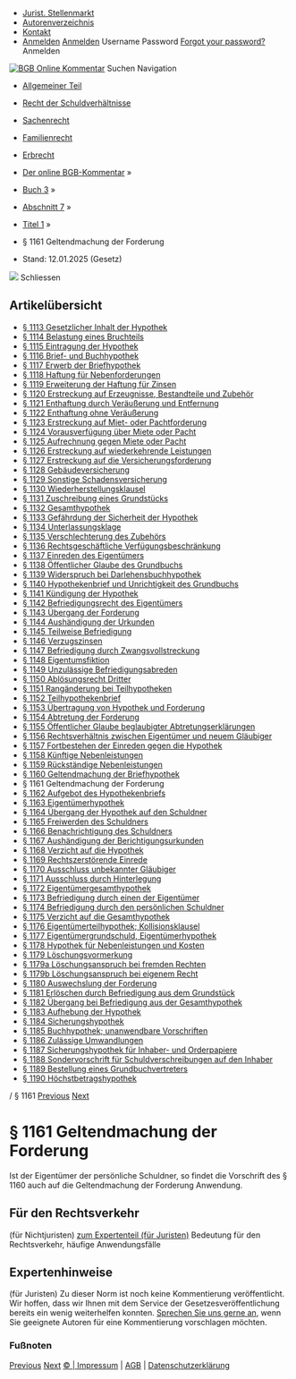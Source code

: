   * [Jurist. Stellenmarkt](https://bgb.kommentar.de/Buch-3/Abschnitt-7/Titel-1/</job-board> "Jurist. Stellenmarkt")
  * [Autorenverzeichnis](https://bgb.kommentar.de/Buch-3/Abschnitt-7/Titel-1/</Autorenverzeichnis> "Autorenverzeichnis")
  * [Kontakt](https://bgb.kommentar.de/Buch-3/Abschnitt-7/Titel-1/</Kontakt>)
  * [Anmelden](https://bgb.kommentar.de/Buch-3/Abschnitt-7/Titel-1/<#login> "show login form") [Anmelden](https://bgb.kommentar.de/Buch-3/Abschnitt-7/Titel-1/<#> "hide login form") Username Password
[Forgot your password?](https://bgb.kommentar.de/Buch-3/Abschnitt-7/Titel-1/</user/forgotpassword>) Anmelden 


[![BGB Online Kommentar](https://bgb.kommentar.de/extension/bgb/design/bgb/images/logo.png)](https://bgb.kommentar.de/Buch-3/Abschnitt-7/Titel-1/</> "BGB Online Kommentar")
Suchen
Navigation
  * [Allgemeiner Teil](https://bgb.kommentar.de/Buch-3/Abschnitt-7/Titel-1/</Buch-1>)
  * [Recht der Schuldverhältnisse](https://bgb.kommentar.de/Buch-3/Abschnitt-7/Titel-1/</Buch-2>)
  * [Sachenrecht](https://bgb.kommentar.de/Buch-3/Abschnitt-7/Titel-1/</Buch-3>)
  * [Familienrecht](https://bgb.kommentar.de/Buch-3/Abschnitt-7/Titel-1/</Buch-4>)
  * [Erbrecht](https://bgb.kommentar.de/Buch-3/Abschnitt-7/Titel-1/</Buch-5>)


  * [Der online BGB-Kommentar](https://bgb.kommentar.de/Buch-3/Abschnitt-7/Titel-1/</>) »
  * [Buch 3](https://bgb.kommentar.de/Buch-3/Abschnitt-7/Titel-1/</Buch-3>) »
  * [Abschnitt 7](https://bgb.kommentar.de/Buch-3/Abschnitt-7/Titel-1/</Buch-3/Abschnitt-7>) »
  * [Titel 1](https://bgb.kommentar.de/Buch-3/Abschnitt-7/Titel-1/</Buch-3/Abschnitt-7/Titel-1>) »
  * § 1161 Geltendmachung der Forderung 
  * Stand: 12.01.2025 (Gesetz) 


![](https://vg01.met.vgwort.de/na/1c9909529ead4f509072c06d9081a7d5)
Schliessen 
## Artikelübersicht
  * [ § 1113 Gesetzlicher Inhalt der Hypothek ](https://bgb.kommentar.de/Buch-3/Abschnitt-7/Titel-1/</Buch-3/Abschnitt-7/Titel-1/Gesetzlicher-Inhalt-der-Hypothek>)
  * [ § 1114 Belastung eines Bruchteils ](https://bgb.kommentar.de/Buch-3/Abschnitt-7/Titel-1/</Buch-3/Abschnitt-7/Titel-1/Belastung-eines-Bruchteils>)
  * [ § 1115 Eintragung der Hypothek ](https://bgb.kommentar.de/Buch-3/Abschnitt-7/Titel-1/</Buch-3/Abschnitt-7/Titel-1/Eintragung-der-Hypothek>)
  * [ § 1116 Brief- und Buchhypothek ](https://bgb.kommentar.de/Buch-3/Abschnitt-7/Titel-1/</Buch-3/Abschnitt-7/Titel-1/Brief-und-Buchhypothek>)
  * [ § 1117 Erwerb der Briefhypothek ](https://bgb.kommentar.de/Buch-3/Abschnitt-7/Titel-1/</Buch-3/Abschnitt-7/Titel-1/Erwerb-der-Briefhypothek>)
  * [ § 1118 Haftung für Nebenforderungen ](https://bgb.kommentar.de/Buch-3/Abschnitt-7/Titel-1/</Buch-3/Abschnitt-7/Titel-1/Haftung-fuer-Nebenforderungen>)
  * [ § 1119 Erweiterung der Haftung für Zinsen ](https://bgb.kommentar.de/Buch-3/Abschnitt-7/Titel-1/</Buch-3/Abschnitt-7/Titel-1/Erweiterung-der-Haftung-fuer-Zinsen>)
  * [ § 1120 Erstreckung auf Erzeugnisse, Bestandteile und Zubehör ](https://bgb.kommentar.de/Buch-3/Abschnitt-7/Titel-1/</Buch-3/Abschnitt-7/Titel-1/Erstreckung-auf-Erzeugnisse-Bestandteile-und-Zubehoer>)
  * [ § 1121 Enthaftung durch Veräußerung und Entfernung ](https://bgb.kommentar.de/Buch-3/Abschnitt-7/Titel-1/</Buch-3/Abschnitt-7/Titel-1/Enthaftung-durch-Veraeusserung-und-Entfernung>)
  * [ § 1122 Enthaftung ohne Veräußerung ](https://bgb.kommentar.de/Buch-3/Abschnitt-7/Titel-1/</Buch-3/Abschnitt-7/Titel-1/Enthaftung-ohne-Veraeusserung>)
  * [ § 1123 Erstreckung auf Miet- oder Pachtforderung ](https://bgb.kommentar.de/Buch-3/Abschnitt-7/Titel-1/</Buch-3/Abschnitt-7/Titel-1/Erstreckung-auf-Miet-oder-Pachtforderung>)
  * [ § 1124 Vorausverfügung über Miete oder Pacht ](https://bgb.kommentar.de/Buch-3/Abschnitt-7/Titel-1/</Buch-3/Abschnitt-7/Titel-1/Vorausverfuegung-ueber-Miete-oder-Pacht>)
  * [ § 1125 Aufrechnung gegen Miete oder Pacht ](https://bgb.kommentar.de/Buch-3/Abschnitt-7/Titel-1/</Buch-3/Abschnitt-7/Titel-1/Aufrechnung-gegen-Miete-oder-Pacht>)
  * [ § 1126 Erstreckung auf wiederkehrende Leistungen ](https://bgb.kommentar.de/Buch-3/Abschnitt-7/Titel-1/</Buch-3/Abschnitt-7/Titel-1/Erstreckung-auf-wiederkehrende-Leistungen>)
  * [ § 1127 Erstreckung auf die Versicherungsforderung ](https://bgb.kommentar.de/Buch-3/Abschnitt-7/Titel-1/</Buch-3/Abschnitt-7/Titel-1/Erstreckung-auf-die-Versicherungsforderung>)
  * [ § 1128 Gebäudeversicherung ](https://bgb.kommentar.de/Buch-3/Abschnitt-7/Titel-1/</Buch-3/Abschnitt-7/Titel-1/Gebaeudeversicherung>)
  * [ § 1129 Sonstige Schadensversicherung ](https://bgb.kommentar.de/Buch-3/Abschnitt-7/Titel-1/</Buch-3/Abschnitt-7/Titel-1/Sonstige-Schadensversicherung>)
  * [ § 1130 Wiederherstellungsklausel ](https://bgb.kommentar.de/Buch-3/Abschnitt-7/Titel-1/</Buch-3/Abschnitt-7/Titel-1/Wiederherstellungsklausel>)
  * [ § 1131 Zuschreibung eines Grundstücks ](https://bgb.kommentar.de/Buch-3/Abschnitt-7/Titel-1/</Buch-3/Abschnitt-7/Titel-1/Zuschreibung-eines-Grundstuecks>)
  * [ § 1132 Gesamthypothek ](https://bgb.kommentar.de/Buch-3/Abschnitt-7/Titel-1/</Buch-3/Abschnitt-7/Titel-1/Gesamthypothek>)
  * [ § 1133 Gefährdung der Sicherheit der Hypothek ](https://bgb.kommentar.de/Buch-3/Abschnitt-7/Titel-1/</Buch-3/Abschnitt-7/Titel-1/Gefaehrdung-der-Sicherheit-der-Hypothek>)
  * [ § 1134 Unterlassungsklage ](https://bgb.kommentar.de/Buch-3/Abschnitt-7/Titel-1/</Buch-3/Abschnitt-7/Titel-1/Unterlassungsklage>)
  * [ § 1135 Verschlechterung des Zubehörs ](https://bgb.kommentar.de/Buch-3/Abschnitt-7/Titel-1/</Buch-3/Abschnitt-7/Titel-1/Verschlechterung-des-Zubehoers>)
  * [ § 1136 Rechtsgeschäftliche Verfügungsbeschränkung ](https://bgb.kommentar.de/Buch-3/Abschnitt-7/Titel-1/</Buch-3/Abschnitt-7/Titel-1/Rechtsgeschaeftliche-Verfuegungsbeschraenkung>)
  * [ § 1137 Einreden des Eigentümers ](https://bgb.kommentar.de/Buch-3/Abschnitt-7/Titel-1/</Buch-3/Abschnitt-7/Titel-1/Einreden-des-Eigentuemers>)
  * [ § 1138 Öffentlicher Glaube des Grundbuchs ](https://bgb.kommentar.de/Buch-3/Abschnitt-7/Titel-1/</Buch-3/Abschnitt-7/Titel-1/Oeffentlicher-Glaube-des-Grundbuchs>)
  * [ § 1139 Widerspruch bei Darlehensbuchhypothek ](https://bgb.kommentar.de/Buch-3/Abschnitt-7/Titel-1/</Buch-3/Abschnitt-7/Titel-1/Widerspruch-bei-Darlehensbuchhypothek>)
  * [ § 1140 Hypothekenbrief und Unrichtigkeit des Grundbuchs ](https://bgb.kommentar.de/Buch-3/Abschnitt-7/Titel-1/</Buch-3/Abschnitt-7/Titel-1/Hypothekenbrief-und-Unrichtigkeit-des-Grundbuchs>)
  * [ § 1141 Kündigung der Hypothek ](https://bgb.kommentar.de/Buch-3/Abschnitt-7/Titel-1/</Buch-3/Abschnitt-7/Titel-1/Kuendigung-der-Hypothek>)
  * [ § 1142 Befriedigungsrecht des Eigentümers ](https://bgb.kommentar.de/Buch-3/Abschnitt-7/Titel-1/</Buch-3/Abschnitt-7/Titel-1/Befriedigungsrecht-des-Eigentuemers>)
  * [ § 1143 Übergang der Forderung ](https://bgb.kommentar.de/Buch-3/Abschnitt-7/Titel-1/</Buch-3/Abschnitt-7/Titel-1/Uebergang-der-Forderung>)
  * [ § 1144 Aushändigung der Urkunden ](https://bgb.kommentar.de/Buch-3/Abschnitt-7/Titel-1/</Buch-3/Abschnitt-7/Titel-1/Aushaendigung-der-Urkunden>)
  * [ § 1145 Teilweise Befriedigung ](https://bgb.kommentar.de/Buch-3/Abschnitt-7/Titel-1/</Buch-3/Abschnitt-7/Titel-1/Teilweise-Befriedigung>)
  * [ § 1146 Verzugszinsen ](https://bgb.kommentar.de/Buch-3/Abschnitt-7/Titel-1/</Buch-3/Abschnitt-7/Titel-1/Verzugszinsen>)
  * [ § 1147 Befriedigung durch Zwangsvollstreckung ](https://bgb.kommentar.de/Buch-3/Abschnitt-7/Titel-1/</Buch-3/Abschnitt-7/Titel-1/Befriedigung-durch-Zwangsvollstreckung>)
  * [ § 1148 Eigentumsfiktion ](https://bgb.kommentar.de/Buch-3/Abschnitt-7/Titel-1/</Buch-3/Abschnitt-7/Titel-1/Eigentumsfiktion>)
  * [ § 1149 Unzulässige Befriedigungsabreden ](https://bgb.kommentar.de/Buch-3/Abschnitt-7/Titel-1/</Buch-3/Abschnitt-7/Titel-1/Unzulaessige-Befriedigungsabreden>)
  * [ § 1150 Ablösungsrecht Dritter ](https://bgb.kommentar.de/Buch-3/Abschnitt-7/Titel-1/</Buch-3/Abschnitt-7/Titel-1/Abloesungsrecht-Dritter>)
  * [ § 1151 Rangänderung bei Teilhypotheken ](https://bgb.kommentar.de/Buch-3/Abschnitt-7/Titel-1/</Buch-3/Abschnitt-7/Titel-1/Rangaenderung-bei-Teilhypotheken>)
  * [ § 1152 Teilhypothekenbrief ](https://bgb.kommentar.de/Buch-3/Abschnitt-7/Titel-1/</Buch-3/Abschnitt-7/Titel-1/Teilhypothekenbrief>)
  * [ § 1153 Übertragung von Hypothek und Forderung ](https://bgb.kommentar.de/Buch-3/Abschnitt-7/Titel-1/</Buch-3/Abschnitt-7/Titel-1/Uebertragung-von-Hypothek-und-Forderung>)
  * [ § 1154 Abtretung der Forderung ](https://bgb.kommentar.de/Buch-3/Abschnitt-7/Titel-1/</Buch-3/Abschnitt-7/Titel-1/Abtretung-der-Forderung>)
  * [ § 1155 Öffentlicher Glaube beglaubigter Abtretungserklärungen ](https://bgb.kommentar.de/Buch-3/Abschnitt-7/Titel-1/</Buch-3/Abschnitt-7/Titel-1/Oeffentlicher-Glaube-beglaubigter-Abtretungserklaerungen>)
  * [ § 1156 Rechtsverhältnis zwischen Eigentümer und neuem Gläubiger ](https://bgb.kommentar.de/Buch-3/Abschnitt-7/Titel-1/</Buch-3/Abschnitt-7/Titel-1/Rechtsverhaeltnis-zwischen-Eigentuemer-und-neuem-Glaeubiger>)
  * [ § 1157 Fortbestehen der Einreden gegen die Hypothek ](https://bgb.kommentar.de/Buch-3/Abschnitt-7/Titel-1/</Buch-3/Abschnitt-7/Titel-1/Fortbestehen-der-Einreden-gegen-die-Hypothek>)
  * [ § 1158 Künftige Nebenleistungen ](https://bgb.kommentar.de/Buch-3/Abschnitt-7/Titel-1/</Buch-3/Abschnitt-7/Titel-1/Kuenftige-Nebenleistungen>)
  * [ § 1159 Rückständige Nebenleistungen ](https://bgb.kommentar.de/Buch-3/Abschnitt-7/Titel-1/</Buch-3/Abschnitt-7/Titel-1/Rueckstaendige-Nebenleistungen>)
  * [ § 1160 Geltendmachung der Briefhypothek ](https://bgb.kommentar.de/Buch-3/Abschnitt-7/Titel-1/</Buch-3/Abschnitt-7/Titel-1/Geltendmachung-der-Briefhypothek>)
  * § 1161 Geltendmachung der Forderung 
  * [ § 1162 Aufgebot des Hypothekenbriefs ](https://bgb.kommentar.de/Buch-3/Abschnitt-7/Titel-1/</Buch-3/Abschnitt-7/Titel-1/Aufgebot-des-Hypothekenbriefs>)
  * [ § 1163 Eigentümerhypothek ](https://bgb.kommentar.de/Buch-3/Abschnitt-7/Titel-1/</Buch-3/Abschnitt-7/Titel-1/Eigentuemerhypothek>)
  * [ § 1164 Übergang der Hypothek auf den Schuldner ](https://bgb.kommentar.de/Buch-3/Abschnitt-7/Titel-1/</Buch-3/Abschnitt-7/Titel-1/Uebergang-der-Hypothek-auf-den-Schuldner>)
  * [ § 1165 Freiwerden des Schuldners ](https://bgb.kommentar.de/Buch-3/Abschnitt-7/Titel-1/</Buch-3/Abschnitt-7/Titel-1/Freiwerden-des-Schuldners>)
  * [ § 1166 Benachrichtigung des Schuldners ](https://bgb.kommentar.de/Buch-3/Abschnitt-7/Titel-1/</Buch-3/Abschnitt-7/Titel-1/Benachrichtigung-des-Schuldners>)
  * [ § 1167 Aushändigung der Berichtigungsurkunden ](https://bgb.kommentar.de/Buch-3/Abschnitt-7/Titel-1/</Buch-3/Abschnitt-7/Titel-1/Aushaendigung-der-Berichtigungsurkunden>)
  * [ § 1168 Verzicht auf die Hypothek ](https://bgb.kommentar.de/Buch-3/Abschnitt-7/Titel-1/</Buch-3/Abschnitt-7/Titel-1/Verzicht-auf-die-Hypothek>)
  * [ § 1169 Rechtszerstörende Einrede ](https://bgb.kommentar.de/Buch-3/Abschnitt-7/Titel-1/</Buch-3/Abschnitt-7/Titel-1/Rechtszerstoerende-Einrede>)
  * [ § 1170 Ausschluss unbekannter Gläubiger ](https://bgb.kommentar.de/Buch-3/Abschnitt-7/Titel-1/</Buch-3/Abschnitt-7/Titel-1/Ausschluss-unbekannter-Glaeubiger>)
  * [ § 1171 Ausschluss durch Hinterlegung ](https://bgb.kommentar.de/Buch-3/Abschnitt-7/Titel-1/</Buch-3/Abschnitt-7/Titel-1/Ausschluss-durch-Hinterlegung>)
  * [ § 1172 Eigentümergesamthypothek ](https://bgb.kommentar.de/Buch-3/Abschnitt-7/Titel-1/</Buch-3/Abschnitt-7/Titel-1/Eigentuemergesamthypothek>)
  * [ § 1173 Befriedigung durch einen der Eigentümer ](https://bgb.kommentar.de/Buch-3/Abschnitt-7/Titel-1/</Buch-3/Abschnitt-7/Titel-1/Befriedigung-durch-einen-der-Eigentuemer>)
  * [ § 1174 Befriedigung durch den persönlichen Schuldner ](https://bgb.kommentar.de/Buch-3/Abschnitt-7/Titel-1/</Buch-3/Abschnitt-7/Titel-1/Befriedigung-durch-den-persoenlichen-Schuldner>)
  * [ § 1175 Verzicht auf die Gesamthypothek ](https://bgb.kommentar.de/Buch-3/Abschnitt-7/Titel-1/</Buch-3/Abschnitt-7/Titel-1/Verzicht-auf-die-Gesamthypothek>)
  * [ § 1176 Eigentümerteilhypothek; Kollisionsklausel ](https://bgb.kommentar.de/Buch-3/Abschnitt-7/Titel-1/</Buch-3/Abschnitt-7/Titel-1/Eigentuemerteilhypothek-Kollisionsklausel>)
  * [ § 1177 Eigentümergrundschuld, Eigentümerhypothek ](https://bgb.kommentar.de/Buch-3/Abschnitt-7/Titel-1/</Buch-3/Abschnitt-7/Titel-1/Eigentuemergrundschuld-Eigentuemerhypothek>)
  * [ § 1178 Hypothek für Nebenleistungen und Kosten ](https://bgb.kommentar.de/Buch-3/Abschnitt-7/Titel-1/</Buch-3/Abschnitt-7/Titel-1/Hypothek-fuer-Nebenleistungen-und-Kosten>)
  * [ § 1179 Löschungsvormerkung ](https://bgb.kommentar.de/Buch-3/Abschnitt-7/Titel-1/</Buch-3/Abschnitt-7/Titel-1/Loeschungsvormerkung>)
  * [ § 1179a Löschungsanspruch bei fremden Rechten ](https://bgb.kommentar.de/Buch-3/Abschnitt-7/Titel-1/</Buch-3/Abschnitt-7/Titel-1/Loeschungsanspruch-bei-fremden-Rechten>)
  * [ § 1179b Löschungsanspruch bei eigenem Recht ](https://bgb.kommentar.de/Buch-3/Abschnitt-7/Titel-1/</Buch-3/Abschnitt-7/Titel-1/Loeschungsanspruch-bei-eigenem-Recht>)
  * [ § 1180 Auswechslung der Forderung ](https://bgb.kommentar.de/Buch-3/Abschnitt-7/Titel-1/</Buch-3/Abschnitt-7/Titel-1/Auswechslung-der-Forderung>)
  * [ § 1181 Erlöschen durch Befriedigung aus dem Grundstück ](https://bgb.kommentar.de/Buch-3/Abschnitt-7/Titel-1/</Buch-3/Abschnitt-7/Titel-1/Erloeschen-durch-Befriedigung-aus-dem-Grundstueck>)
  * [ § 1182 Übergang bei Befriedigung aus der Gesamthypothek ](https://bgb.kommentar.de/Buch-3/Abschnitt-7/Titel-1/</Buch-3/Abschnitt-7/Titel-1/Uebergang-bei-Befriedigung-aus-der-Gesamthypothek>)
  * [ § 1183 Aufhebung der Hypothek ](https://bgb.kommentar.de/Buch-3/Abschnitt-7/Titel-1/</Buch-3/Abschnitt-7/Titel-1/Aufhebung-der-Hypothek>)
  * [ § 1184 Sicherungshypothek ](https://bgb.kommentar.de/Buch-3/Abschnitt-7/Titel-1/</Buch-3/Abschnitt-7/Titel-1/Sicherungshypothek>)
  * [ § 1185 Buchhypothek; unanwendbare Vorschriften ](https://bgb.kommentar.de/Buch-3/Abschnitt-7/Titel-1/</Buch-3/Abschnitt-7/Titel-1/Buchhypothek-unanwendbare-Vorschriften>)
  * [ § 1186 Zulässige Umwandlungen ](https://bgb.kommentar.de/Buch-3/Abschnitt-7/Titel-1/</Buch-3/Abschnitt-7/Titel-1/Zulaessige-Umwandlungen>)
  * [ § 1187 Sicherungshypothek für Inhaber- und Orderpapiere ](https://bgb.kommentar.de/Buch-3/Abschnitt-7/Titel-1/</Buch-3/Abschnitt-7/Titel-1/Sicherungshypothek-fuer-Inhaber-und-Orderpapiere>)
  * [ § 1188 Sondervorschrift für Schuldverschreibungen auf den Inhaber ](https://bgb.kommentar.de/Buch-3/Abschnitt-7/Titel-1/</Buch-3/Abschnitt-7/Titel-1/Sondervorschrift-fuer-Schuldverschreibungen-auf-den-Inhaber>)
  * [ § 1189 Bestellung eines Grundbuchvertreters ](https://bgb.kommentar.de/Buch-3/Abschnitt-7/Titel-1/</Buch-3/Abschnitt-7/Titel-1/Bestellung-eines-Grundbuchvertreters>)
  * [ § 1190 Höchstbetragshypothek ](https://bgb.kommentar.de/Buch-3/Abschnitt-7/Titel-1/</Buch-3/Abschnitt-7/Titel-1/Hoechstbetragshypothek>)


/ § 1161 
[Previous](https://bgb.kommentar.de/Buch-3/Abschnitt-7/Titel-1/</Buch-3/Abschnitt-7/Titel-1/Geltendmachung-der-Briefhypothek> "§ 1160 Geltendmachung der Briefhypothek") [Next](https://bgb.kommentar.de/Buch-3/Abschnitt-7/Titel-1/</Buch-3/Abschnitt-7/Titel-1/Aufgebot-des-Hypothekenbriefs> "§ 1162 Aufgebot des Hypothekenbriefs")
# § 1161 Geltendmachung der Forderung
Ist der Eigentümer der persönliche Schuldner, so findet die Vorschrift des § 1160 auch auf die Geltendmachung der Forderung Anwendung.
## Für den Rechtsverkehr 
(für Nichtjuristen)
[zum Expertenteil (für Juristen)](https://bgb.kommentar.de/Buch-3/Abschnitt-7/Titel-1/<#expertenhinweise>)
Bedeutung für den Rechtsverkehr, häufige Anwendungsfälle
## Expertenhinweise
(für Juristen)
Zu dieser Norm ist noch keine Kommentierung veröffentlicht. Wir hoffen, dass wir Ihnen mit dem Service der Gesetzesveröffentlichung bereits ein wenig weiterhelfen konnten. [Sprechen Sie uns gerne an](https://bgb.kommentar.de/Buch-3/Abschnitt-7/Titel-1/</Kontakt>), wenn Sie geeignete Autoren für eine Kommentierung vorschlagen möchten. 
### Fußnoten
[Previous](https://bgb.kommentar.de/Buch-3/Abschnitt-7/Titel-1/</Buch-3/Abschnitt-7/Titel-1/Geltendmachung-der-Briefhypothek> "§ 1160 Geltendmachung der Briefhypothek") [Next](https://bgb.kommentar.de/Buch-3/Abschnitt-7/Titel-1/</Buch-3/Abschnitt-7/Titel-1/Aufgebot-des-Hypothekenbriefs> "§ 1162 Aufgebot des Hypothekenbriefs")
[© | Impressum](https://bgb.kommentar.de/Buch-3/Abschnitt-7/Titel-1/</Kontakt>) | [AGB](https://bgb.kommentar.de/Buch-3/Abschnitt-7/Titel-1/</AGB>) | [Datenschutzerklärung](https://bgb.kommentar.de/Buch-3/Abschnitt-7/Titel-1/</Datenschutzerklaerung-fuer-Leser>)
